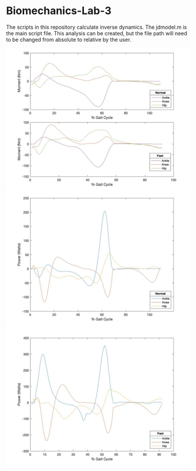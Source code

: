 # Biomechanics-Lab-3
The scripts in this repository calculate inverse dynamics. The jdmodel.m is the main script file. This analysis can be created, but the file path will need to be changed from absolute to relative by the user. 

![moments](images/moments.jpg)
![power](images/power.jpg)
![power_fast](images/power_fast.jpg)
